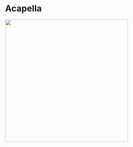 # Acapella

<img width=400 src="https://github.com/user-attachments/assets/eaf01079-9a20-429a-a375-1f407913a115" />
